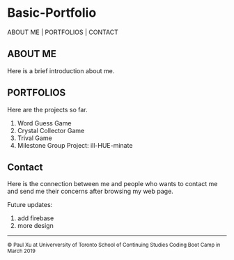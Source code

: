 # Basic-Portfolio

ABOUT ME | PORTFOLIOS | CONTACT

## ABOUT ME

Here is a brief introduction about me. 

## PORTFOLIOS

Here are the projects so far. 
  1. Word Guess Game
  2. Crystal Collector Game
  3. Trival Game
  4. Milestone Group Project: ill-HUE-minate
  
## Contact 

Here is the connection between me and people who wants to contact me and send me their concerns after browsing my web page.

Future updates:
 1. add firebase 
 2. more design
  
____________________
<sub> &copy; Paul Xu at Univerversity of Toronto School of Continuing Studies Coding Boot Camp in March 2019 </sub>

